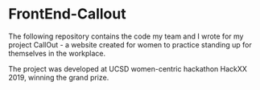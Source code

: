 # FrontEnd-Callout
The following repository contains the code my team and I wrote for my project CallOut - a website created for women to practice standing up for themselves in the workplace. 

The project was developed at UCSD women-centric hackathon HackXX 2019, winning the grand prize.
